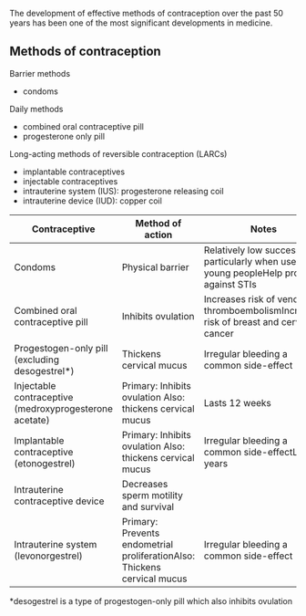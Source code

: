 The development of effective methods of contraception over the past 50 years has been one of the most significant developments in medicine.  
  
  
Methods of contraception
------------------------

  
Barrier methods  
* condoms

  
Daily methods  
* combined oral contraceptive pill
* progesterone only pill

  
Long\-acting methods of reversible contraception (LARCs)  
* implantable contraceptives
* injectable contraceptives
* intrauterine system (IUS): progesterone releasing coil
* intrauterine device (IUD): copper coil

  
  


| Contraceptive | Method of action | Notes |
| --- | --- | --- |
| Condoms | Physical barrier | Relatively low success rate, particularly when used by young peopleHelp protects against STIs |
| Combined oral contraceptive pill | Inhibits ovulation | Increases risk of venous thromboembolismIncreases risk of breast and cervical cancer |
| Progestogen\-only pill (excluding desogestrel\*) | Thickens cervical mucus | Irregular bleeding a common side\-effect |
| Injectable contraceptive (medroxyprogesterone acetate) | Primary: Inhibits ovulation Also: thickens cervical mucus | Lasts 12 weeks |
| Implantable contraceptive (etonogestrel) | Primary: Inhibits ovulation Also: thickens cervical mucus | Irregular bleeding a common side\-effectLast 3 years |
| Intrauterine contraceptive device | Decreases sperm motility and survival |  |
| Intrauterine system (levonorgestrel) | Primary: Prevents endometrial proliferationAlso: Thickens cervical mucus | Irregular bleeding a common side\-effect |

  
\*desogestrel is a type of progestogen\-only pill which also inhibits ovulation